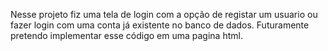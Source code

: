 Nesse projeto fiz uma tela de login com a opção de registar um usuario ou fazer login com uma conta já existente no banco de dados. Futuramente pretendo implementar esse código em uma pagina html.
